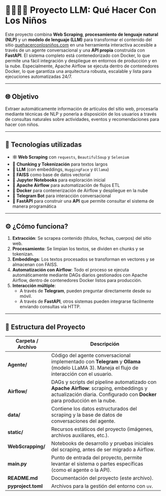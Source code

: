 # 👨‍👩‍👧‍👦 Proyecto LLM: Qué Hacer Con Los Niños

Este proyecto combina **Web Scraping**, **procesamiento de lenguaje natural (NLP)** y un **modelo de lenguaje (LLM)** para transformar el contenido del sitio [quehacerconlosniños.com](https://quehacerconlosniños.com) en una herramienta interactiva accesible a través de un agente conversacional y una **API propia** construida con **FastAPI**. El sistema completo está contenedorizado con Docker, lo que permite una fácil integración y despliegue en entornos de producción y en la nube. Especialmente, Apache Airflow se ejecuta dentro de contenedores Docker, lo que garantiza una arquitectura robusta, escalable y lista para ejecuciones automatizadas 24/7.

---

## 🌐 Objetivo

Extraer automáticamente información de artículos del sitio web, procesarla mediante técnicas de NLP y ponerla a disposición de los usuarios a través de consultas naturales sobre actividades, eventos y recomendaciones para hacer con niños.

---

## 🧠 Tecnologías utilizadas

* 🕸️ **Web Scraping** con `requests`, `BeautifulSoup` y `Selenium`
* 🧹 **Chunking y Tokenización** para textos largos
* 🧠 **LLM** (con embeddings, `HuggingFace` y `Ollama`)
* 📃 **FAISS** como base de datos vectorial
* 🧲 **Jupyter Notebooks** para exploración inicial
* 🧰 **Apache Airflow** para automatización de flujos ETL
* 🐳 **Docker** para contenerización de Airflow y despliegue en la nube
* 💬 **Telegram Bot** para interacción conversacional
* 🚀 **FastAPI** para construir una **API** que permite consultar el sistema de manera programática

---

## ⚙️ ¿Cómo funciona?

1. **Extracción**: Se scrapea contenido (títulos, fechas, cuerpos) del sitio web.
2. **Procesamiento**: Se limpian los textos, se dividen en chunks y se tokenizan.
3. **Embeddings**: Los textos procesados se transforman en vectores y se almacenan con FAISS.
4. **Automatización con Airflow**: Todo el proceso se ejecuta automáticamente mediante DAGs diarios gestionados con Apache Airflow, dentro de contenedores Docker listos para producción.
5. **Interacción múltiple**:
   * A través de **Telegram**, pueden preguntar directamente desde su móvil.
   * A través de **FastAPI**, otros sistemas pueden integrarse fácilmente enviando consultas vía HTTP.

---

## 📁 Estructura del Proyecto

| Carpeta / Archivo                | Descripción                                                                                                                                                          |
| -------------------------------- | -------------------------------------------------------------------------------------------------------------------------------------------------------------------- |
| **Agente/**                      | Código del agente conversacional implementado con **Telegram** y **Ollama** (modelo LLaMA 3). Maneja el flujo de interacción con el usuario.                         |
| **Airflow/**                     | DAGs y scripts del pipeline automatizado con **Apache Airflow**: scraping, embeddings y actualización diaria. Configurado con **Docker** para producción en la nube. |
| **data/**                        | Contiene los datos estructurados del scraping y la base de datos de conversaciones del agente.                                                                       |
| **static/**                      | Recursos estáticos del proyecto (imágenes, archivos auxiliares, etc.).                                                                                               |
| **WebScrapping/**                | Notebooks de desarrollo y pruebas iniciales del scraping, antes de ser migrado a Airflow.                                                                            |
| **main.py**                      | Punto de entrada del proyecto, permite levantar el sistema o partes específicas (como el agente o la API).                                                           |
| **README.md**                    | Documentación del proyecto (este archivo).                                                                                                                           |
| **pyproject.toml**  | Archivos para la gestión del entorno con `uv`.                                                                                                                       |
